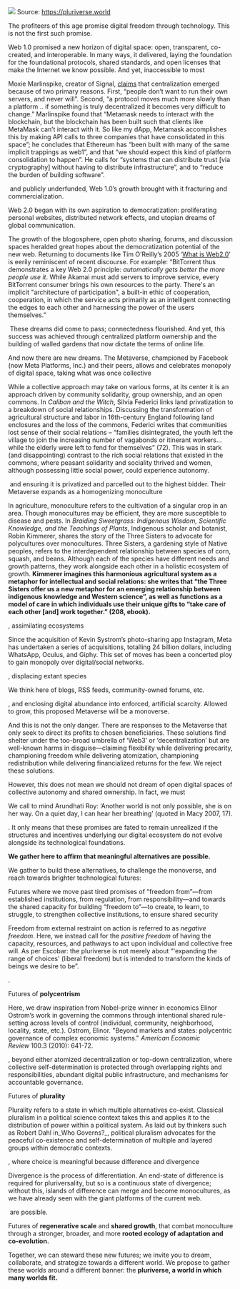 ![](verses.png)
Source: https://pluriverse.world

The profiteers of this age promise digital freedom through technology. This is not the first such promise.

Web 1.0 promised a new horizon of digital space: open, transparent, co-created, and interoperable. In many ways, it delivered, laying the foundation for the foundational protocols, shared standards, and open licenses that make the Internet we know possible. And yet, inaccessible to most

Moxie Marlinspike, creator of Signal, [claims](https://moxie.org/2022/01/07/web3-first-impressions.html) that centralization emerged because of two primary reasons. First, “people don’t want to run their own servers, and never will”. Second, “a protocol moves much more slowly than a platform .. if something is truly decentralized it becomes very difficult to change.” Marlinspike found that “Metamask needs to interact with the blockchain, but the blockchain has been built such that clients like MetaMask can’t interact with it. So like my dApp, Metamask accomplishes this by making API calls to three companies that have consolidated in this space”; he concludes that Ethereum has “been built with many of the same implicit trappings as web1”, and that “we should expect this kind of platform consolidation to happen”. He calls for “systems that can distribute trust [via cryptography] without having to distribute infrastructure”, and to “reduce the burden of building software”.

 and publicly underfunded, Web 1.0’s growth brought with it fracturing and commercialization.

Web 2.0 began with its own aspiration to democratization: proliferating personal websites, distributed network effects, and utopian dreams of global communication.

The growth of the blogosphere, open photo sharing, forums, and discussion spaces heralded great hopes about the democratization potential of the new web. Returning to documents like Tim O’Reilly’s 2005 ‘[What is Web2.0](https://www.oreilly.com/pub/a/web2/archive/what-is-web-20.html?page=2)’ is eerily reminiscent of recent discourse. For example: “BitTorrent thus demonstrates a key Web 2.0 principle: _automatically gets better the more people use it_. While Akamai must add servers to improve service, every BitTorrent consumer brings his own resources to the party. There's an implicit "architecture of participation", a built-in ethic of cooperation, cooperation, in which the service acts primarily as an intelligent connecting the edges to each other and harnessing the power of the users themselves.”

 These dreams did come to pass; connectedness flourished. And yet, this success was achieved through centralized platform ownership and the building of walled gardens that now dictate the terms of online life.

And now there are new dreams. The Metaverse, championed by Facebook (now Meta Platforms, Inc.) and their peers, allows and celebrates monopoly of digital space, taking what was once collective

While a collective approach may take on various forms, at its center it is an approach driven by community solidarity, group ownership, and an open commons. In _Caliban and the Witch_, Silvia Federici links land privatization to a breakdown of social relationships. Discussing the transformation of agricultural structure and labor in 16th-century England following land enclosures and the loss of the commons, Federici writes that communities lost sense of their social relations – “families disintegrated, the youth left the village to join the increasing number of vagabonds or itinerant workers…while the elderly were left to fend for themselves” (72). This was in stark (and disappointing) contrast to the rich social relations that existed in the commons, where peasant solidarity and sociality thrived and women, although possessing little social power, could experience autonomy.

 and ensuring it is privatized and parcelled out to the highest bidder. Their Metaverse expands as a homogenizing monoculture

In agriculture, monoculture refers to the cultivation of a singular crop in an area. Though monocultures may be efficient, they are more susceptible to disease and pests. In _Braiding Sweetgrass: Indigenous Wisdom, Scientific Knowledge, and the Teachings of Plants_, Indigenous scholar and botanist, Robin Kimmerer, shares the story of the Three Sisters to advocate for polycultures over monocultures. Three Sisters, a gardening style of Native peoples, refers to the interdependent relationship between species of corn, squash, and beans. Although each of the species have different needs and growth patterns, they work alongside each other in a holistic ecosystem of growth. **Kimmerer imagines this harmonious agricultural system as a metaphor for intellectual and social relations: she writes that “the Three Sisters offer us a new metaphor for an emerging relationship between indigenous knowledge and Western science”, as well as functions as a model of care in which individuals use their unique gifts to “take care of each other [and] work together.” (208, ebook).**

, assimilating ecosystems

Since the acquisition of Kevin Systrom’s photo-sharing app Instagram, Meta has undertaken a series of acquisitions, totalling 24 billion dollars, including WhatsApp, Oculus, and Giphy. This set of moves has been a concerted ploy to gain monopoly over digital/social networks.

, displacing extant species

We think here of blogs, RSS feeds, community-owned forums, etc.

, and enclosing digital abundance into enforced, artificial scarcity. Allowed to grow, this proposed Metaverse will be a monoverse.

And this is not the only danger. There are responses to the Metaverse that only seek to direct its profits to chosen beneficiaries. These solutions find shelter under the too-broad umbrella of ‘Web3’ or ‘decentralization’ but are well-known harms in disguise—claiming flexibility while delivering precarity, championing freedom while delivering atomization, championing redistribution while delivering financialized returns for the few. We reject these solutions.

However, this does not mean we should not dream of open digital spaces of collective autonomy and shared ownership. In fact, we must

We call to mind Arundhati Roy: ‘Another world is not only possible, she is on her way. On a quiet day, I can hear her breathing’ (quoted in Macy 2007, 17).

. It only means that these promises are fated to remain unrealized if the structures and incentives underlying our digital ecosystem do not evolve alongside its technological foundations.

**We gather here to affirm that meaningful alternatives are possible.**

We gather to build these alternatives, to challenge the monoverse, and reach towards brighter technological futures:

Futures where we move past tired promises of “freedom from”—from established institutions, from regulation, from responsibility—and towards the shared capacity for building “freedom to”—to create, to learn, to struggle, to strengthen collective institutions, to ensure shared security

Freedom from external restraint on action is referred to as _negative freedom_. Here, we instead call for the _positive freedom_ of having the capacity, resources, and pathways to act upon individual and collective free will. As per Escobar: the pluriverse is not merely about “'expanding the range of choices' (liberal freedom) but is intended to transform the kinds of beings we desire to be”.

.

Futures of **polycentrism**

Here, we draw inspiration from Nobel-prize winner in economics Elinor Ostrom’s work in governing the commons through intentional shared rule-setting across levels of control (individual, community, neighborhood, locality, state, etc.). Ostrom, Elinor. "Beyond markets and states: polycentric governance of complex economic systems." _American Economic Review_ 100.3 (2010): 641-72.

, beyond either atomized decentralization or top-down centralization, where collective self-determination is protected through overlapping rights and responsibilities, abundant digital public infrastructure, and mechanisms for accountable governance.

Futures of **plurality**

Plurality refers to a state in which multiple alternatives co-exist. Classical pluralism in a political science context takes this and applies it to the distribution of power within a political system. As laid out by thinkers such as Robert Dahl in_Who Governs?_, political pluralism advocates for the peaceful co-existence and self-determination of multiple and layered groups within democratic contexts.

, where choice is meaningful because difference and divergence

Divergence is the process of differentiation. An end-state of difference is required for pluriversality, but so is a continuous state of divergence; without this, islands of difference can merge and become monocultures, as we have already seen with the giant platforms of the current web.

 are possible.

Futures of **regenerative scale** and **shared growth**, that combat monoculture through a stronger, broader, and more **rooted ecology of adaptation and co-evolution.**

Together, we can steward these new futures; we invite you to dream, collaborate, and strategize towards a different world. We propose to gather these worlds around a different banner: the **pluriverse, a world in which many worlds fit.**